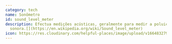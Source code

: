 ```yaml
---
category: tech
name: Sonômetro
id: sound_level_meter
description: Efectua medições acústicas, geralmente para medir a poluição
  sonora.[](https://en.wikipedia.org/wiki/Sound_level_meter)
icon: https://res.cloudinary.com/helpful-places/image/upload/v1664832797/dtpr-icons/tech/sound_hgifcz.svg
---
```

